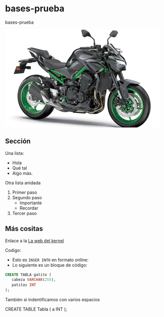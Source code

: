 # bases-prueba
bases-prueba

![Moto](kawasakiz900.jpg)

## Sección 
Una lista:
- Hola
- Qué tal
- Algo más.

Otra lista anidada
1. Primer paso
2. Segundo paso
   - Importante
   - Recordar
3. Tercer paso
## Más cositas
Enlace a la [La web del kernel](https://kernel.org)

Codigo:

- Esto es `INSER INTO` en formato online:
-  Lo siguiente es un bloque de código:

```sql
CREATE TABLA gatito (
   cabeza VARCHAR(255),
   patitas INT
);
```

 También si indentificamos con varios espacios

   CREATE TABLE Tabla (
         a INT
   );
```
